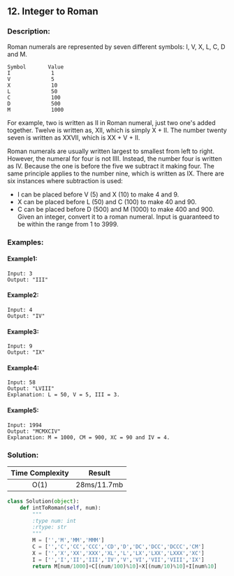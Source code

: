 ## 12. Integer to Roman ##
### Description: ###
Roman numerals are represented by seven different symbols: I, V, X, L, C, D and M.
```
Symbol       Value
I             1
V             5
X             10
L             50
C             100
D             500
M             1000
```
For example, two is written as II in Roman numeral, just two one's added together. Twelve is written as, XII, which is simply X + II. The number twenty seven is written as XXVII, which is XX + V + II.

Roman numerals are usually written largest to smallest from left to right. However, the numeral for four is not IIII. Instead, the number four is written as IV. Because the one is before the five we subtract it making four. The same principle applies to the number nine, which is written as IX. There are six instances where subtraction is used:
* I can be placed before V (5) and X (10) to make 4 and 9. 
* X can be placed before L (50) and C (100) to make 40 and 90. 
* C can be placed before D (500) and M (1000) to make 400 and 900.
Given an integer, convert it to a roman numeral. Input is guaranteed to be within the range from 1 to 3999.

### Examples: ###
#### Example1: ####
```
Input: 3
Output: "III"
```
#### Example2: ####
```
Input: 4
Output: "IV"
```
#### Example3: ####
```
Input: 9
Output: "IX"
```
#### Example4: ####
```
Input: 58
Output: "LVIII"
Explanation: L = 50, V = 5, III = 3.
```
#### Example5: ####
```
Input: 1994
Output: "MCMXCIV"
Explanation: M = 1000, CM = 900, XC = 90 and IV = 4.
```

### Solution: ###
|Time Complexity|Result|
|:---:|:---:|
|O(1)|28ms/11.7mb|
```python
class Solution(object):
    def intToRoman(self, num):
        """
        :type num: int
        :rtype: str
        """
        M = ['','M','MM','MMM']
        C = ['','C','CC','CCC','CD','D','DC','DCC','DCCC','CM']
        X = ['','X','XX','XXX','XL','L','LX','LXX','LXXX','XC']
        I = ['','I','II','III','IV','V','VI','VII','VIII','IX']
        return M[num/1000]+C[(num/100)%10]+X[(num/10)%10]+I[num%10]
```
